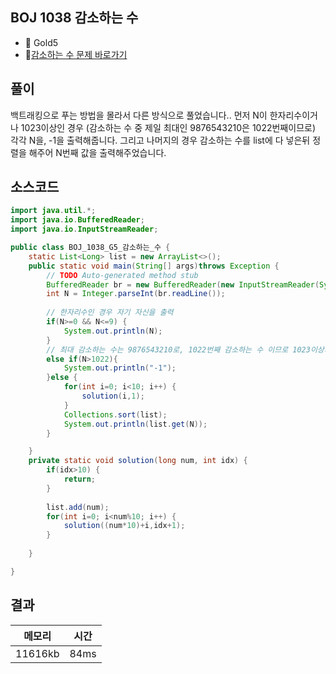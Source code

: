 ## BOJ 1038 감소하는 수 
- 🥇 Gold5
- 🔗[감소하는 수 문제 바로가기](https://www.acmicpc.net/problem/1038)



## 풀이

백트래킹으로 푸는 방법을 몰라서 다른 방식으로 풀었습니다..
먼저 N이 한자리수이거나 1023이상인 경우 (감소하는 수 중 제일 최대인 9876543210은 1022번째이므로) 각각 N을, -1을 출력해줍니다.
그리고 나머지의 경우 감소하는 수를 list에 다 넣은뒤 정렬을 해주어 N번째 값을 출력해주었습니다.

## 소스코드
~~~java
import java.util.*;
import java.io.BufferedReader;
import java.io.InputStreamReader;

public class BOJ_1038_G5_감소하는_수 {
	static List<Long> list = new ArrayList<>();
	public static void main(String[] args)throws Exception {
		// TODO Auto-generated method stub
		BufferedReader br = new BufferedReader(new InputStreamReader(System.in));
		int N = Integer.parseInt(br.readLine());
		
		// 한자리수인 경우 자기 자신을 출력 
		if(N>=0 && N<=9) {
			System.out.println(N);
		}
		// 최대 감소하는 수는 9876543210로, 1022번째 감소하는 수 이므로 1023이상의 값이 나올 수 없다.
		else if(N>1022){
			System.out.println("-1");
		}else {
			for(int i=0; i<10; i++) {
				solution(i,1);
			}
			Collections.sort(list);
			System.out.println(list.get(N));
		}

	}
	private static void solution(long num, int idx) {
		if(idx>10) {
			return;
		}
		
		list.add(num);
		for(int i=0; i<num%10; i++) {
			solution((num*10)+i,idx+1);
		}
		
	}

}

~~~

## 결과 

| 메모리  | 시간 |
|----|----|
| 11616kb| 84ms|